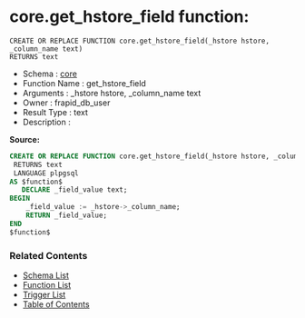 # core.get_hstore_field function:

```plpgsql
CREATE OR REPLACE FUNCTION core.get_hstore_field(_hstore hstore, _column_name text)
RETURNS text
```
* Schema : [core](../../schemas/core.md)
* Function Name : get_hstore_field
* Arguments : _hstore hstore, _column_name text
* Owner : frapid_db_user
* Result Type : text
* Description : 


**Source:**
```sql
CREATE OR REPLACE FUNCTION core.get_hstore_field(_hstore hstore, _column_name text)
 RETURNS text
 LANGUAGE plpgsql
AS $function$
   DECLARE _field_value text;
BEGIN
    _field_value := _hstore->_column_name;
    RETURN _field_value;
END
$function$

```

### Related Contents
* [Schema List](../../schemas.md)
* [Function List](../../functions.md)
* [Trigger List](../../triggers.md)
* [Table of Contents](../../README.md)

